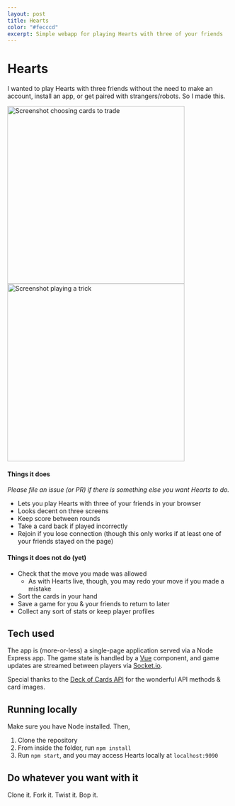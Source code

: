 ```yaml
---
layout: post
title: Hearts
color: "#fecccd"
excerpt: Simple webapp for playing Hearts with three of your friends 
---
```


# Hearts
I wanted to play Hearts with three friends without the need to make an account, install an app, or get paired with strangers/robots. So I made this.

<img alt="Screenshot choosing cards to trade" src="https://i.imgur.com/tYsfzyn.png" width=400>
<img alt="Screenshot playing a trick" src="https://i.imgur.com/Fw3JqJh.png)" width=400>

#### Things it does
_Please file an issue (or PR) if there is something else you want Hearts to do._
 - Lets you play Hearts with three of your friends in your browser
 - Looks decent on three screens
 - Keep score between rounds
 - Take a card back if played incorrectly
 - Rejoin if you lose connection (though this only works if at least one of your friends stayed on the page)

#### Things it does not do (yet)
 - Check that the move you made was allowed 
   - As with Hearts live, though, you may redo your move if you made a mistake
 - Sort the cards in your hand
 - Save a game for you & your friends to return to later
 - Collect any sort of stats or keep player profiles

## Tech used
The app is (more-or-less) a single-page application served via a Node Express app. The game state is handled by a [Vue](https://github.com/vuejs/vue) component, and game updates are streamed between players via [Socket.io](https://github.com/socketio/socket.io). 

Special thanks to the [Deck of Cards API](https://deckofcardsapi.com/) for the wonderful API methods & card images.

## Running locally
Make sure you have Node installed. Then, 
1. Clone the repository
2. From inside the folder, run `npm install` 
3. Run `npm start`, and you may access Hearts locally at `localhost:9090`

## Do whatever you want with it
Clone it. Fork it. Twist it. Bop it. 
 